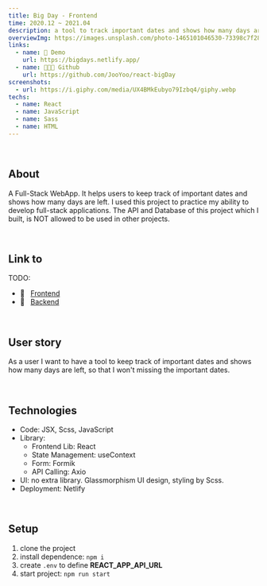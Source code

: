 ```yaml
---
title: Big Day - Frontend
time: 2020.12 ~ 2021.04
description: a tool to track important dates and shows how many days are left
overviewImg: https://images.unsplash.com/photo-1465101046530-73398c7f28ca?ixid=MXwxMjA3fDB8MHxwaG90by1wYWdlfHx8fGVufDB8fHw%3D&ixlib=rb-1.2.1&auto=format&fit=crop&w=1353&q=80
links:
  - name: 🚀 Demo
    url: https://bigdays.netlify.app/
  - name: 👨🏻‍💻 Github
    url: https://github.com/JooYoo/react-bigDay
screenshots:
  - url: https://i.giphy.com/media/UX4BMkEubyo79Izbq4/giphy.webp
techs:
  - name: React
  - name: JavaScript
  - name: Sass
  - name: HTML
---
```


<WidgetsMdHeader :title="title" :time="time" :links="links"></WidgetsMdHeader>

<v-container>

<WidgetsMdScreenshot :screenshots="screenshots"></WidgetsMdScreenshot>

<br/>

## About

A Full-Stack WebApp. It helps users to keep track of important dates and shows how many days are left. I used this project to practice my ability to develop full-stack applications. The API and Database of this project which I built, is NOT allowed to be used in other projects.

<br/>

## Link to

TODO:

- 🔗 &nbsp; [Frontend](./2021-10-personal-website)
- 🔗 &nbsp; [Backend](./BigDayBackend.md)

<br/>

## User story

As a user I want to have a tool to keep track of important dates and shows how many days are left, so that I won't missing the important dates.

<br/>

## Technologies

- Code: JSX, Scss, JavaScript
- Library:
  - Frontend Lib: React
  - State Management: useContext
  - Form: Formik
  - API Calling: Axio
- UI: no extra library. Glassmorphism UI design, styling by Scss.
- Deployment: Netlify

<br/>

## Setup

1. clone the project
2. install dependence: `npm i`
3. create `.env` to define **REACT_APP_API_URL**
4. start project: `npm run start`
